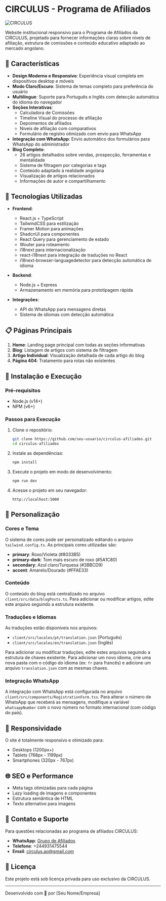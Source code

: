 # CIRCULUS - Programa de Afiliados

![CIRCULUS](https://images.unsplash.com/photo-1557804506-669a67965ba0?q=80&w=2874&auto=format&fit=crop&ixlib=rb-4.0.3)

Website institucional responsivo para o Programa de Afiliados da CIRCULUS, projetado para fornecer informações claras sobre níveis de afiliação, estrutura de comissões e conteúdo educativo adaptado ao mercado angolano.

## 🌟 Características

- **Design Moderno e Responsivo**: Experiência visual completa em dispositivos desktop e móveis
- **Modo Claro/Escuro**: Sistema de temas completo para preferência do usuário
- **Multilíngue**: Suporte para Português e Inglês com detecção automática do idioma do navegador
- **Seções Interativas**:
  - Calculadora de Comissões
  - Timeline Visual do processo de afiliação
  - Depoimentos de afiliados
  - Níveis de afiliação com comparativos
  - Formulário de registro otimizado com envio para WhatsApp
- **Integração com WhatsApp**: Envio automático dos formulários para WhatsApp do administrador
- **Blog Completo**:
  - 26 artigos detalhados sobre vendas, prospecção, ferramentas e mentalidade
  - Sistema de filtragem por categorias e tags
  - Conteúdo adaptado à realidade angolana
  - Visualização de artigos relacionados
  - Informações de autor e compartilhamento

## 🚀 Tecnologias Utilizadas

- **Frontend**:
  - React.js + TypeScript
  - TailwindCSS para estilização
  - Framer Motion para animações
  - ShadcnUI para componentes
  - React Query para gerenciamento de estado
  - Wouter para roteamento
  - i18next para internacionalização
  - react-i18next para integração de traduções no React
  - i18next-browser-languagedetector para detecção automática de idioma
  
- **Backend**:
  - Node.js + Express
  - Armazenamento em memória para prototipagem rápida
  
- **Integrações**:
  - API do WhatsApp para mensagens diretas
  - Sistema de idiomas com detecção automática

## 📋 Páginas Principais

1. **Home**: Landing page principal com todas as seções informativas
2. **Blog**: Listagem de artigos com sistema de filtragem
3. **Artigo Individual**: Visualização detalhada de cada artigo do blog
4. **Página 404**: Tratamento para rotas não existentes

## 🔧 Instalação e Execução

### Pré-requisitos

- Node.js (v14+)
- NPM (v6+)

### Passos para Execução

1. Clone o repositório:
   ```bash
   git clone https://github.com/seu-usuario/circulus-afiliados.git
   cd circulus-afiliados
   ```

2. Instale as dependências:
   ```bash
   npm install
   ```

3. Execute o projeto em modo de desenvolvimento:
   ```bash
   npm run dev
   ```

4. Acesse o projeto em seu navegador:
   ```
   http://localhost:5000
   ```

## 🎨 Personalização

### Cores e Tema

O sistema de cores pode ser personalizado editando o arquivo `tailwind.config.ts`. As principais cores utilizadas são:

- **primary**: Roxo/Violeta (#8033B5)
- **primary-dark**: Tom mais escuro de roxo (#5A1C80)
- **secondary**: Azul claro/Turquesa (#3BBCD9)
- **accent**: Amarelo/Dourado (#FFAE33)

### Conteúdo

O conteúdo do blog está centralizado no arquivo `client/src/data/blogPosts.ts`. Para adicionar ou modificar artigos, edite este arquivo seguindo a estrutura existente.

### Traduções e Idiomas

As traduções estão disponíveis nos arquivos:
- `client/src/locales/pt/translation.json` (Português)
- `client/src/locales/en/translation.json` (Inglês)

Para adicionar ou modificar traduções, edite estes arquivos seguindo a estrutura de chaves existente. Para adicionar um novo idioma, crie uma nova pasta com o código do idioma (ex: `fr` para francês) e adicione um arquivo `translation.json` com as mesmas chaves.

### Integração WhatsApp

A integração com WhatsApp está configurada no arquivo `client/src/components/RegistrationForm.tsx`. Para alterar o número de WhatsApp que receberá as mensagens, modifique a variável `whatsappNumber` com o novo número no formato internacional (com código do país).

## 📱 Responsividade

O site é totalmente responsivo e otimizado para:

- Desktops (1200px+)
- Tablets (768px - 1199px)
- Smartphones (320px - 767px)

## 🌐 SEO e Performance

- Meta tags otimizadas para cada página
- Lazy loading de imagens e componentes
- Estrutura semântica de HTML
- Texto alternativo para imagens

## 🤝 Contato e Suporte

Para questões relacionadas ao programa de afiliados CIRCULUS:
- **WhatsApp**: [Grupo de Afiliados](https://chat.whatsapp.com/FpqmbYg9lop62rocgJNDgy)
- **Telefone**: +244931475544
- **Email**: circulus.ao@gmail.com

## 📄 Licença

Este projeto está sob licença privada para uso exclusivo da CIRCULUS.

---

Desenvolvido com 💜 por [Seu Nome/Empresa]
